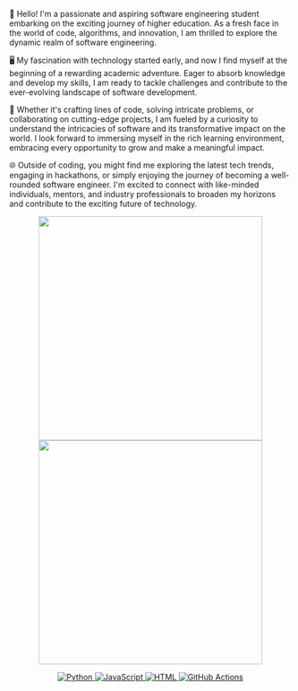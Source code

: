 
👋 Hello! I'm a passionate and aspiring software engineering student embarking on the exciting journey of higher education. As a fresh face in the world of code, algorithms, and innovation, I am thrilled to explore the dynamic realm of software engineering.

🖥️ My fascination with technology started early, and now I find myself at the beginning of a rewarding academic adventure. Eager to absorb knowledge and develop my skills, I am ready to tackle challenges and contribute to the ever-evolving landscape of software development.

🚀 Whether it's crafting lines of code, solving intricate problems, or collaborating on cutting-edge projects, I am fueled by a curiosity to understand the intricacies of software and its transformative impact on the world. I look forward to immersing myself in the rich learning environment, embracing every opportunity to grow and make a meaningful impact.

🌐 Outside of coding, you might find me exploring the latest tech trends, engaging in hackathons, or simply enjoying the journey of becoming a well-rounded software engineer. I'm excited to connect with like-minded individuals, mentors, and industry professionals to broaden my horizons and contribute to the exciting future of technology.

<p align="center">
  <img src="https://github-readme-stats.vercel.app/api?username=rauf322&show_icons=true&theme=bear" width="400">
  <img src="https://github-readme-streak-stats.herokuapp.com?user=rauf322&theme=dark&hide_border=true" width="400">
</p>


<p align="center">
  <a href="https://www.python.org/" target="_blank">
    <img src="https://img.shields.io/badge/Python-%2314354C.svg?style=flat-square&logo=python&logoColor=white" alt="Python">
  </a>
  <a href="https://www.javascript.com/" target="_blank">
    <img src="https://img.shields.io/badge/JavaScript-%23F7DF1E.svg?style=flat-square&logo=javascript&logoColor=black" alt="JavaScript">
  </a>
  <a href="https://html.com/" target="_blank">
    <img src="https://img.shields.io/badge/HTML-%23E34F26.svg?style=flat-square&logo=html5&logoColor=white" alt="HTML">
  </a>
  <a href="https://github.com/features/actions" target="_blank">
    <img src="https://img.shields.io/badge/GitHub%20Actions-%232671E5.svg?style=flat-square&logo=github-actions&logoColor=white" alt="GitHub Actions">
  </a>
